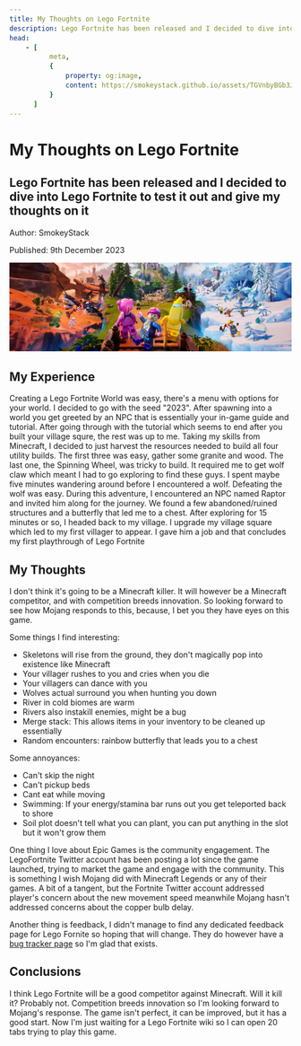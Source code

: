 ```yaml
---
title: My Thoughts on Lego Fortnite
description: Lego Fortnite has been released and I decided to dive into Lego Fortnite to test it out and give my thoughts on it
head:
    - [
          meta,
          {
              property: og:image,
              content: https://smokeystack.github.io/assets/TGVnbyBGb3J0bml0ZQ==.a3ac24d9.png
          }
      ]
---
```


# My Thoughts on Lego Fortnite

## Lego Fortnite has been released and I decided to dive into Lego Fortnite to test it out and give my thoughts on it

Author: SmokeyStack

Published: 9th December 2023

![](../.vuepress/public/assets/images/blog/TGVnbyBGb3J0bml0ZQ==.png)

## My Experience

Creating a Lego Fortnite World was easy, there's a menu with options for your world. I decided to go with the seed "2023". After spawning into a world you get greeted by an NPC that is essentially your in-game guide and tutorial. After going through with the tutorial which seems to end after you built your village squre, the rest was up to me. Taking my skills from Minecraft, I decided to just harvest the resources needed to build all four utility builds. The first three was easy, gather some granite and wood. The last one, the Spinning Wheel, was tricky to build. It required me to get wolf claw which meant I had to go exploring to find these guys. I spent maybe five minutes wandering around before I encountered a wolf. Defeating the wolf was easy. During this adventure, I encountered an NPC named Raptor and invited him along for the journey. We found a few abandoned/ruined structures and a butterfly that led me to a chest. After exploring for 15 minutes or so, I headed back to my village. I upgrade my village square which led to my first villager to appear. I gave him a job and that concludes my first playthrough of Lego Fortnite

## My Thoughts

I don't think it's going to be a Minecraft killer. It will however be a Minecraft competitor, and with competition breeds innovation. So looking forward to see how Mojang responds to this, because, I bet you they have eyes on this game.

Some things I find interesting:

-   Skeletons will rise from the ground, they don't magically pop into existence like Minecraft
-   Your villager rushes to you and cries when you die
-   Your villagers can dance with you
-   Wolves actual surround you when hunting you down
-   River in cold biomes are warm
-   Rivers also instakill enemies, might be a bug
-   Merge stack: This allows items in your inventory to be cleaned up essentially
-   Random encounters: rainbow butterfly that leads you to a chest

Some annoyances:

-   Can't skip the night
-   Can't pickup beds
-   Cant eat while moving
-   Swimming: If your energy/stamina bar runs out you get teleported back to shore
-   Soil plot doesn't tell what you can plant, you can put anything in the slot but it won't grow them

One thing I love about Epic Games is the community engagement. The LegoFortnite Twitter account has been posting a lot since the game launched, trying to market the game and engage with the community. This is something I wish Mojang did with Minecraft Legends or any of their games. A bit of a tangent, but the Fortnite Twitter account addressed player's concern about the new movement speed meanwhile Mojang hasn't addressed concerns about the copper bulb delay.

Another thing is feedback, I didn't manage to find any dedicated feedback page for Lego Fornite so hoping that will change. They do however have a [bug tracker page](https://trello.com/b/Bs7hgkma/fortnite-community-issues) so I'm glad that exists.

## Conclusions

I think Lego Fortnite will be a good competitor against Minecraft. Will it kill it? Probably not. Competition breeds innovation so I'm looking forward to Mojang's response. The game isn't perfect, it can be improved, but it has a good start. Now I'm just waiting for a Lego Fortnite wiki so I can open 20 tabs trying to play this game.
